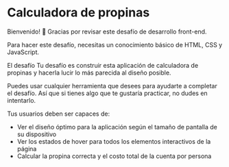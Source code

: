 # Calculadora de propinas

Bienvenido! 👋
Gracias por revisar este desafío de desarrollo front-end.

Para hacer este desafío, necesitas un conocimiento básico de HTML, CSS y JavaScript.

El desafío
Tu desafío es construir esta aplicación de calculadora de propinas y hacerla lucir lo más parecida al diseño posible.

Puedes usar cualquier herramienta que desees para ayudarte a completar el desafío. Así que si tienes algo que te gustaría practicar, no dudes en intentarlo.

Tus usuarios deben ser capaces de:

- Ver el diseño óptimo para la aplicación según el tamaño de pantalla de su dispositivo
- Ver los estados de hover para todos los elementos interactivos de la página
- Calcular la propina correcta y el costo total de la cuenta por persona
